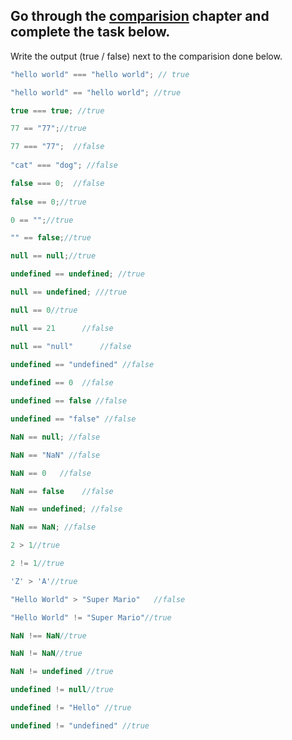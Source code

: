 ## Go through the [comparision](http://javascript.info/comparison) chapter and complete the task below.

Write the output (true / false) next to the comparision done below.
```js
"hello world" === "hello world"; // true

"hello world" == "hello world"; //true

true === true; //true

77 == "77";//true

77 === "77";  //false
        
"cat" === "dog"; //false

false === 0;  //false
    
false == 0;//true

0 == "";//true

"" == false;//true

null == null;//true

undefined == undefined; //true

null == undefined; ///true

null == 0//true

null == 21      //false

null == "null"      //false

undefined == "undefined" //false
        
undefined == 0  //false

undefined == false //false

undefined == "false" //false

NaN == null; //false

NaN == "NaN" //false

NaN == 0   //false 

NaN == false    //false

NaN == undefined; //false

NaN == NaN; //false

2 > 1//true

2 != 1//true

'Z' > 'A'//true

"Hello World" > "Super Mario"   //false

"Hello World" != "Super Mario"//true

NaN !== NaN//true

NaN != NaN//true

NaN != undefined //true

undefined != null//true

undefined != "Hello" //true

undefined != "undefined" //true

```